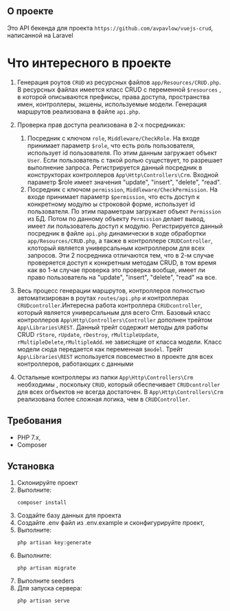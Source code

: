 ## О проекте
Это API бекенда для проекта `https://github.com/avpavlow/vuejs-crud`, написанной на Laravel

# Что интересного в проекте
1. Генерация роутов `CRUD` из ресурсных файлов `app/Resources/CRUD.php`. В ресурсных файлах имеется класс CRUD с переменной `$resources` ,
в которой описываются префиксы, права доступа, пространства имен, контроллеры, экшены, используемые модели. Генерация маршрутов реализована в
файле `api.php`.

2. Проверка прав доступа реализована в 2-х посредниках:
    1. Посредник с ключом `role`, `Middleware/CheckRole`. На входе принимает параметр `$role`, что есть роль пользователя, использует id пользователя. По этим данным загружает объект
    `User`. Если пользователь с такой ролью существует, то разрешает выполнение запроса. Регистрируется данный посредник в конструкторах контроллеров
    `App\Http\Controllers\Crm`. Входной параметр $role имеет значения "update", "insert", "delete", "read".
    2.  Посредник с ключом `permission`, `Middleware/CheckPermission`. На входе принимает параметр `$permission`, что есть доступ к конкретному модулю ы строковой форме, использует
     id пользователя. По этим параметрам загружает объект `Permission` из БД. Потом по данному объекту  `Permission` делает вывод, имеет ли пользователь доступ к модулю.
    Регистрируется данный посредник в файле `api.php` динамически в ходе обрабортки `app/Resources/CRUD.php`, а также в контроллере `CRUDController`, клоторый является 
    универсальным контроллером для всех запросов.
Эти 2 посредника отличаются тем, что в 2-м случае проверяется доступ к конкретным методам CRUD, в том время как во 1-м случае проверка это
проверка вообще, имеет ли право пользователь на "update", "insert", "delete", "read" на все. 

3. Весь процесс  генерации маршрутов, контроллеров полностью автоматизирован в роутах `routes/api.php` и контроллерах `CRUDcontroller`.Интересна работа контроллера `CRUDcontroller`, который является универсальным для всего Crm. Базовый класс контроллеров `App\Http\Controllers\Controller` дополнен  трейтом  `App\Libraries\REST`. Данный трейт содержит методы для работы CRUD `rStore`, `rUpdate`, `rDestroy`, `rMultipleUpdate`, `rMultipleDelete`,`rMultipleAdd`.
не зависящие от класса модели. Класс модели сюда передается как переменная `$model`.  Трейт  `App\Libraries\REST` используется повсеместно в проекте для всех контроллеров, работающих с данными

4. Остальные контроллеры  из папки `App\Http\Controllers\Crm` необходимы , поскольку `CRUD`, который обеспечивает `CRUDcontroller` для всех огбъектов не всегда достаточен.
 В  `App\Http\Controllers\Crm`  реализована более сложная логика, чем в `CRUDController`. 


## Требования
- PHP 7.x,
- Composer

## Установка
1. Склонируйте проект
2. Выполните:
    ```
    composer install
    ```
3. Создайте базу данных для проекта
4. Создайте .env файл из .env.example и сконфигурируйте проект,
5. Выполните:
    ```
    php artisan key:generate
    ```
8. Выполните:
    ```
    php artisan migrate
    ```
9. Выполните seeders
10. Для запуска сервера:
    ```
    php artisan serve
    ```
